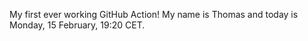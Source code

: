 My first ever working GitHub Action!
My name is Thomas and today is Monday, 15 February, 19:20 CET. 
